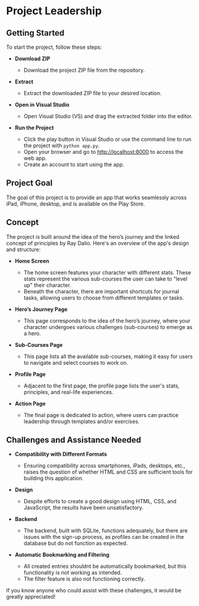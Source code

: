 # Project Leadership

## Getting Started

To start the project, follow these steps:

- **Download ZIP**
  - Download the project ZIP file from the repository.

- **Extract**
  - Extract the downloaded ZIP file to your desired location.

- **Open in Visual Studio**
  - Open Visual Studio (VS) and drag the extracted folder into the editor.

- **Run the Project**
  - Click the play button in Visual Studio or use the command line to run the project with `python app.py`.
  - Open your browser and go to [http://localhost:8000](http://localhost:8000) to access the web app.
  - Create an account to start using the app.

## Project Goal

The goal of this project is to provide an app that works seamlessly across iPad, iPhone, desktop, and is available on the Play Store.

## Concept

The project is built around the idea of the hero’s journey and the linked concept of principles by Ray Dalio. Here's an overview of the app's design and structure:

- **Home Screen**
  - The home screen features your character with different stats. These stats represent the various sub-courses the user can take to "level up" their character.
  - Beneath the character, there are important shortcuts for journal tasks, allowing users to choose from different templates or tasks.

- **Hero’s Journey Page**
  - This page corresponds to the idea of the hero’s journey, where your character undergoes various challenges (sub-courses) to emerge as a hero.

- **Sub-Courses Page**
  - This page lists all the available sub-courses, making it easy for users to navigate and select courses to work on.

- **Profile Page**
  - Adjacent to the first page, the profile page lists the user's stats, principles, and real-life experiences.

- **Action Page**
  - The final page is dedicated to action, where users can practice leadership through templates and/or exercises.

## Challenges and Assistance Needed

- **Compatibility with Different Formats**
  - Ensuring compatibility across smartphones, iPads, desktops, etc., raises the question of whether HTML and CSS are sufficient tools for building this application.

- **Design**
  - Despite efforts to create a good design using HTML, CSS, and JavaScript, the results have been unsatisfactory.

- **Backend**
  - The backend, built with SQLite, functions adequately, but there are issues with the sign-up process, as profiles can be created in the database but do not function as expected.
  
- **Automatic Bookmarking and Filtering**
  - All created entries shouldnt be automatically bookmarked, but this functionality is not working as intended.
  - The filter feature is also not functioning correctly.

If you know anyone who could assist with these challenges, it would be greatly appreciated!

